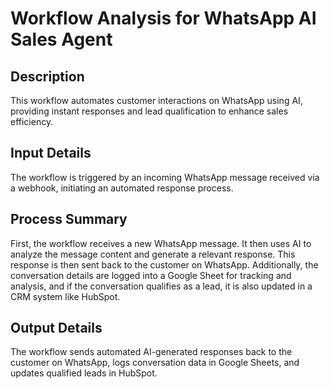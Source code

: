 # Workflow Analysis for WhatsApp AI Sales Agent

## Description
This workflow automates customer interactions on WhatsApp using AI, providing instant responses and lead qualification to enhance sales efficiency.

## Input Details
The workflow is triggered by an incoming WhatsApp message received via a webhook, initiating an automated response process.

## Process Summary
First, the workflow receives a new WhatsApp message. It then uses AI to analyze the message content and generate a relevant response. This response is then sent back to the customer on WhatsApp. Additionally, the conversation details are logged into a Google Sheet for tracking and analysis, and if the conversation qualifies as a lead, it is also updated in a CRM system like HubSpot.

## Output Details
The workflow sends automated AI-generated responses back to the customer on WhatsApp, logs conversation data in Google Sheets, and updates qualified leads in HubSpot.
